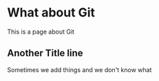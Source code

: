 # What about Git

This is a page about Git

## Another Title line

Sometimes we add things and we don't know what
